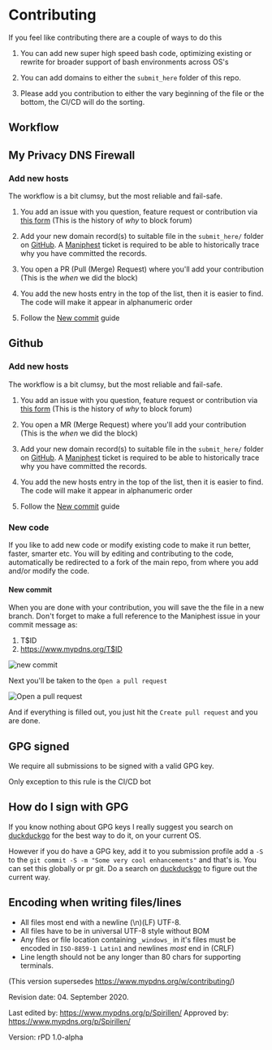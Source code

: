 # Contributing

If you feel like contributing there are a couple of ways to do this

 1. You can add new super high speed bash code, optimizing existing or
    rewrite for broader support of bash environments across OS's

 1. You can add domains to either the `submit_here` folder of this repo.

 1. Please add you contribution to either the vary beginning of the file
    or the bottom, the CI/CD will do the sorting.

## Workflow

## My Privacy DNS Firewall
### Add new hosts
The workflow is a bit clumsy, but the most reliable and fail-safe.
 1. You add an issue with you question, feature request or contribution
    via [this form](https://www.mypdns.org/maniphest/task/edit/form/2/)
    (This is the history of _why_ to block forum)

 2. Add your new domain record(s) to suitable file in the `submit_here/`
    folder on [GitHub](https://github.com/mypdns/porn-domains/submit_here/).
    A [Maniphest](https://www.mypdns.org/maniphest/) ticket is required
    to be able to historically trace why you have committed the records.
    
 3. You open a PR (Pull (Merge) Request) where you'll add your contribution
    (This is the _when_ we did the block)

 4. You add the new hosts entry in the top of the list, then it is easier
    to find.  
    The code will make it appear in alphanumeric order

 5. Follow the [New commit](#new-commit) guide

## Github
### Add new hosts
The workflow is a bit clumsy, but the most reliable and fail-safe.
 1. You add an issue with you question, feature request or contribution
    via [this form](https://www.mypdns.org/maniphest/task/edit/form/2/)
    (This is the history of _why_ to block forum)

 2. You open a MR (Merge Request) where you'll add your contribution
    (This is the _when_ we did the block)

 3. Add your new domain record(s) to suitable file in the `submit_here/`
    folder on [GitHub](https://github.com/mypdns/porn-domains/submit_here/).
    A [Maniphest](https://www.mypdns.org/maniphest/) ticket is required
    to be able to historically trace why you have committed the records.

 4. You add the new hosts entry in the top of the list, then it is easier
    to find.  
    The code will make it appear in alphanumeric order

 5. Follow the [New commit](#new-commit) guide

### New code
If you like to add new code or modify existing code to make it run better,
faster, smarter etc. You will by editing and contributing to the code,
automatically be redirected to a fork of the main repo, from where you
add and/or modify the code.

#### New commit
When you are done with your contribution, you will save the the file in
a new branch. Don't forget to make a full reference to the Maniphest
issue in your commit message as:

  1. T$ID
  2. https://www.mypdns.org/T$ID

![new commit](https://user-images.githubusercontent.com/44526987/68994730-a380f980-0886-11ea-84a6-7a921902de98.png)

Next you'll be taken to the `Open a pull request`

![Open a pull request](https://user-images.githubusercontent.com/44526987/68994731-a4199000-0886-11ea-8158-1cd2b0a4a271.png)

And if everything is filled out, you just hit the `Create pull request`
and you are done.


## GPG signed
We require all submissions to be signed with a valid GPG key.

Only exception to this rule is the CI/CD bot

## How do I sign with GPG
If you know nothing about GPG keys I really suggest you search on
[duckduckgo](https://safe.duckduckgo.com) for the best way to do it, on
your current OS.

However if you do have a GPG key, add it to you submission profile add a
`-S` to the `git commit -S -m "Some very cool enhancements"` and that's
is. You can set this globally or pr git. Do a search on
[duckduckgo](https://duckduckgo.com) to figure out the current way.

## Encoding when writing files/lines
  - All files most end with a newline (\n)(LF) UTF-8.
  - All files have to be in universal UTF-8 style without BOM
  - Any files or file location containing `_windows_` in it's files must
    be encoded in `ISO-8859-1 Latin1` and newlines *most* end in (CRLF)
  - Line length should not be any longer than 80 chars for supporting
    terminals.

(This version supersedes https://www.mypdns.org/w/contributing/)

Revision date: 04. September 2020.

Last edited by: https://www.mypdns.org/p/Spirillen/
Approved by: https://www.mypdns.org/p/Spirillen/

Version: rPD 1.0-alpha
